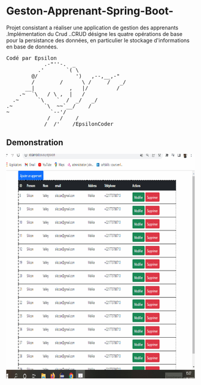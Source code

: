 # Geston-Apprenant-Spring-Boot-
Projet consistant a réaliser une application de gestion des apprenants .Implémentation du Crud ..CRUD désigne les quatre opérations de base pour la persistance des données, en particulier le stockage d'informations en base de données.
<pre>
Codé par Epsilon
            .-"''-.  _
          .'       `( \ 
        @/            ')   ,--,__,-"
        /        /      \ /     /   _/
      __|           ,   |/         /
    .~  `\   / \ ,  |   /
  .~      `\    `  /  _/   _/
.~          `\  ~~`__/    /
~             `--'/
             /   /    /
            /  /'    /EpsilonCoder
</pre>
## Demonstration
<img src="cheikh.gif" width="100%" height="600px" />
